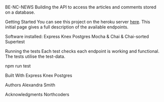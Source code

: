 BE-NC-NEWS
Building the API to access the articles and comments stored on a database.

Getting Started
You can see this project on the heroku server [here](https://salex-nc-news-server.herokuapp.com/api).
This initial page gives a full description of the available endpoints.

Software installed:
Express
Knex
Postgres
Mocha & Chai & Chai-sorted
Supertest

Running the tests
Each test checks each endpoint is working and functional. The tests utilise the test-data.

npm run test

Built With
Express
Knex
Postgres

Authors
Alexandra Smith

Acknowledgments
Northcoders

